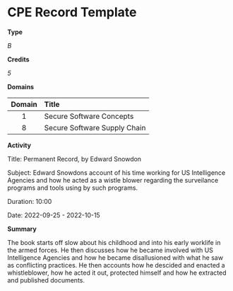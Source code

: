 # CPE Record Template

**Type**

*B*

**Credits**

*5*

**Domains**

|Domain|Title|
|:----:|:----|
|1|Secure Software Concepts|
|8|Secure Software Supply Chain|

**Activity**

Title: Permanent Record, by Edward Snowdon

Subject: Edward Snowdons account of his time working for US Intelligence Agencies and how he acted as a wistle blower regarding the surveilance programs and tools using by such programs.

Duration: 10:00

Date: 2022-09-25 - 2022-10-15

**Summary**

The book starts off slow about his childhood and into his early worklife in the armed forces. He then discusses how he became involved with US Intelligence Agencies and how he became disallusioned with what he saw as conflicting practices. He then accounts how he descided and enacted a whistleblower, how he acted it out, protected himself and how he extracted and published documents.